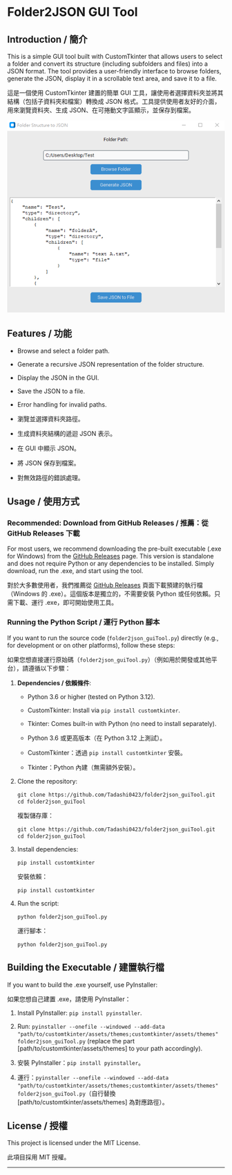 # Folder2JSON GUI Tool

## Introduction / 簡介

This is a simple GUI tool built with CustomTkinter that allows users to select a folder and convert its structure (including subfolders and files) into a JSON format. The tool provides a user-friendly interface to browse folders, generate the JSON, display it in a scrollable text area, and save it to a file.

這是一個使用 CustomTkinter 建置的簡單 GUI 工具，讓使用者選擇資料夾並將其結構（包括子資料夾和檔案）轉換成 JSON 格式。工具提供使用者友好的介面，用來瀏覽資料夾、生成 JSON、在可捲動文字區顯示，並保存到檔案。

![GUI Screenshot](https://github.com/Tadashi0423/folder2json_guiTool/blob/main/folder2json_guiTool_sample.png?raw=true)

## Features / 功能

- Browse and select a folder path.
- Generate a recursive JSON representation of the folder structure.
- Display the JSON in the GUI.
- Save the JSON to a file.
- Error handling for invalid paths.

- 瀏覽並選擇資料夾路徑。
- 生成資料夾結構的遞迴 JSON 表示。
- 在 GUI 中顯示 JSON。
- 將 JSON 保存到檔案。
- 對無效路徑的錯誤處理。

## Usage / 使用方式

### Recommended: Download from GitHub Releases / 推薦：從 GitHub Releases 下載

For most users, we recommend downloading the pre-built executable (.exe for Windows) from the [GitHub Releases](https://github.com/Tadashi0423/folder2json_guiTool/releases) page. This version is standalone and does not require Python or any dependencies to be installed. Simply download, run the .exe, and start using the tool.

對於大多數使用者，我們推薦從 [GitHub Releases](https://github.com/Tadashi0423/folder2json_guiTool/releases) 頁面下載預建的執行檔（Windows 的 .exe）。這個版本是獨立的，不需要安裝 Python 或任何依賴。只需下載、運行 .exe，即可開始使用工具。


### Running the Python Script / 運行 Python 腳本

If you want to run the source code (`folder2json_guiTool.py`) directly (e.g., for development or on other platforms), follow these steps:

如果您想直接運行原始碼（`folder2json_guiTool.py`）（例如用於開發或其他平台），請遵循以下步驟：

1. **Dependencies / 依賴條件**:
   - Python 3.6 or higher (tested on Python 3.12).
   - CustomTkinter: Install via `pip install customtkinter`.
   - Tkinter: Comes built-in with Python (no need to install separately).

   - Python 3.6 或更高版本（在 Python 3.12 上測試）。
   - CustomTkinter：透過 `pip install customtkinter` 安裝。
   - Tkinter：Python 內建（無需額外安裝）。

2. Clone the repository:
   ```
   git clone https://github.com/Tadashi0423/folder2json_guiTool.git
   cd folder2json_guiTool
   ```

   複製儲存庫：
   ```
   git clone https://github.com/Tadashi0423/folder2json_guiTool.git
   cd folder2json_guiTool
   ```

3. Install dependencies:
   ```
   pip install customtkinter
   ```

   安裝依賴：
   ```
   pip install customtkinter
   ```

4. Run the script:
   ```
   python folder2json_guiTool.py
   ```

   運行腳本：
   ```
   python folder2json_guiTool.py
   ```

## Building the Executable / 建置執行檔

If you want to build the .exe yourself, use PyInstaller:

如果您想自己建置 .exe，請使用 PyInstaller：

1. Install PyInstaller: `pip install pyinstaller`.
2. Run: `pyinstaller --onefile --windowed --add-data "path/to/customtkinter/assets/themes;customtkinter/assets/themes" folder2json_guiTool.py` (replace the part [path/to/customtkinter/assets/themes] to your path accordingly).

1. 安裝 PyInstaller：`pip install pyinstaller`。
2. 運行：`pyinstaller --onefile --windowed --add-data "path/to/customtkinter/assets/themes;customtkinter/assets/themes" folder2json_guiTool.py`（自行替換 [path/to/customtkinter/assets/themes] 為對應路徑）。

## License / 授權

This project is licensed under the MIT License.

此項目採用 MIT 授權。

---

